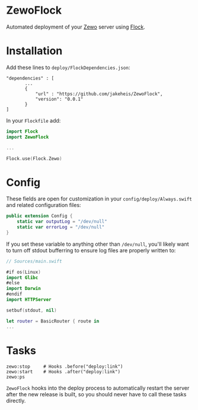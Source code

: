 # ZewoFlock

Automated deployment of your [Zewo](https://github.com/Zewo/Zewo) server using [Flock](https://github.com/jakeheis/Flock).

# Installation
Add these lines to `deploy/FlockDependencies.json`:
```
"dependencies" : [
       ...
       {
           "url" : "https://github.com/jakeheis/ZewoFlock",
           "version": "0.0.1"
       }
]
```
In your `Flockfile` add:
```swift
import Flock
import ZewoFlock

...

Flock.use(Flock.Zewo)
```
# Config
These fields are open for customization in your `config/deploy/Always.swift` and related configuration files:
```swift
public extension Config {
    static var outputLog = "/dev/null"
    static var errorLog = "/dev/null"
}
```
If you set these variable to anything other than `/dev/null`, you'll likely want to turn off stdout bufferring to ensure log files are properly written to:
```swift
// Sources/main.swift

#if os(Linux)
import Glibc
#else
import Darwin
#endif
import HTTPServer

setbuf(stdout, nil)

let router = BasicRouter { route in
...
```
# Tasks
```
zewo:stop     # Hooks .before("deploy:link")
zewo:start    # Hooks .after("deploy:link")
zewo:ps
```
`ZewoFlock` hooks into the deploy process to automatically restart the server after the new release is built, so you should never have to call these tasks directly.

